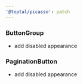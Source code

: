 ```yaml
---
'@toptal/picasso': patch
---
```


### ButtonGroup

- add disabled appearance

### PaginationButton

- add disabled appearance
